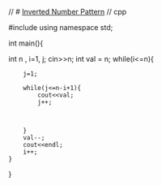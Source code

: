 // # [Inverted Number Pattern](https://github.com/Nitin-GH/Coding-ninjas/blob/master/Lecture%205%20Patterns%202/Inverted%20Number%20Pattern)
// cpp


#include<iostream>
using namespace std;


int main(){

  int n , i=1, j;
    cin>>n;
    int val = n;
    while(i<=n){
        
        j=1;
        
        while(j<=n-i+1){
            cout<<val;
            j++;
            
            
            
        }
        val--;
        cout<<endl;
        i++;
    }
}
